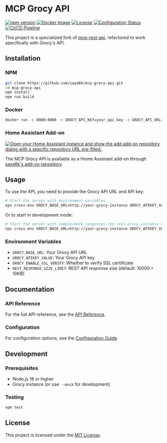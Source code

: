 # MCP Grocy API

[![npm version](https://img.shields.io/npm/v/mcp-grocy-api.svg)](https://www.npmjs.com/package/mcp-grocy-api)
[![Docker Image](https://img.shields.io/badge/docker%20image-ghcr.io-blue)](https://github.com/saya6k/mcp-grocy-api/pkgs/container/mcp-grocy-api)
[![License](https://img.shields.io/github/license/saya6k/mcp-grocy-api)](LICENSE)
[![Configuration Status](https://github.com/saya6k/mcp-grocy-api/actions/workflows/validate-config.yml/badge.svg)](https://github.com/saya6k/mcp-grocy-api/actions/workflows/validate-config.yml)
[![CI/CD Pipeline](https://github.com/saya6k/mcp-grocy-api/actions/workflows/pipeline.yml/badge.svg)](https://github.com/saya6k/mcp-grocy-api/actions/workflows/pipeline.yml)

This project is a specialized fork of [mcp-rest-api](https://github.com/dkmaker/mcp-rest-api), refactored to work specifically with Grocy's API.

## Installation

### NPM

```bash
git clone https://github.com/saya6k/mcp-grocy-api.git
cd mcp-grocy-api
npm install
npm run build
```

### Docker

```bash
docker run -p 8080:8080 -e GROCY_API_KEY=your_api_key -e GROCY_API_URL=http://your-grocy-instance ghcr.io/saya6k/mcp-grocy-api:latest
```

### Home Assistant Add-on

[![Open your Home Assistant instance and show the add add-on repository dialog with a specific repository URL pre-filled.](https://my.home-assistant.io/badges/supervisor_add_addon_repository.svg)](https://my.home-assistant.io/redirect/supervisor_add_addon_repository/?repository_url=https%3A%2F%2Fgithub.com%2Fsaya6k%2Fhassio-addons)

The MCP Grocy API is available as a Home Assistant add-on through [saya6k's add-on repository](https://github.com/saya6k/hassio-addons).

## Usage

To use the API, you need to provide the Grocy API URL and API key:

```bash
# Start the server with environment variables
npx cross-env GROCY_BASE_URL=http://your-grocy-instance GROCY_APIKEY_VALUE=your_api_key mcp-grocy-api
```

Or to start in development mode:

```bash
# Start the server with sample/mock responses (no real Grocy instance needed)
npx cross-env GROCY_BASE_URL=http://your-grocy-instance GROCY_APIKEY_VALUE=your_api_key mcp-grocy-api --mock
```

### Environment Variables

- `GROCY_BASE_URL`: Your Grocy API URL
- `GROCY_APIKEY_VALUE`: Your Grocy API key
- `GROCY_ENABLE_SSL_VERIFY`: Whether to verify SSL certificate
- `REST_RESPONSE_SIZE_LIMIT`: REST API response size  (default: 10000 = 10KB)

## Documentation

### API Reference

For the full API reference, see the [API Reference](src/resources/api-reference.md).

### Configuration

For configuration options, see the [Configuration Guide](src/resources/config.md).

## Development

### Prerequisites

- Node.js 18 or higher
- Grocy instance (or use `--mock` for development)

### Testing

```bash
npm test
```

## License

This project is licensed under the [MIT License](LICENSE).
